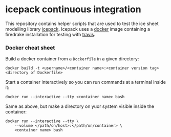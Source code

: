 # icepack continuous integration

This repository contains helper scripts that are used to test the ice sheet modelling library [icepack](https://github.com/icepack/icepack).
Icepack uses a [docker](https://www.docker.com) image containing a firedrake installation for testing with [travis](https://www.travis-ci.org).

### Docker cheat sheet

Build a docker container from a `Dockerfile` in a given directory:

    docker build -t <username>/<container name>:<container version tag> <directory of Dockerfile>

Start a container interactively so you can run commands at a terminal inside it:

    docker run --interactive --tty <container name> bash

Same as above, but make a directory on yuor system visible inside the container:

    docker run --interactive --tty \
        --volume </path/on/host>:</path/on/container> \
        <container name> bash

